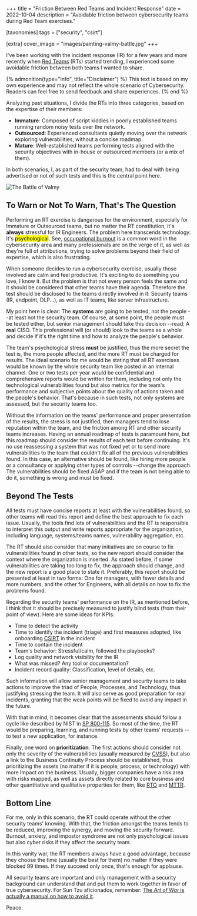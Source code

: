 +++
title = "Friction Between Red Teams and Incident Response"
date  = 2022-10-04
description = "Avoidable friction between cybersecurity teams during Red Team exercises."

[taxonomies]
tags = ["security", "csirt"]

[extra]
cover_image = "images/painting-valmy-battle.jpg"
+++

I've been working with the incident response (IR) for a few years and more recently when [Red Teams](https://csrc.nist.gov/glossary/term/red_team) (RTs) started trending, I experienced some avoidable friction between both teams I wanted to share.

{% admonition(type="info", title="Disclaimer") %}
This text is based on my own experience and may not reflect the whole scenario of Cybersecurity.  Readers can feel free to send feedback and share experiences.
{% end %}

Analyzing past situations, I divide the RTs into three categories, based on the expertise of their members:

- **Immature**: Composed of script kiddies in poorly established teams running random noisy tests over the network.
- **Outsourced**: Experienced consultants quietly moving over the network exploring vulnerabilities, without a concise roadmap.
- **Mature**: Well-established teams performing tests aligned with the security objectives with in-house or outsourced members (or a mix of them).

In both scenarios, I, as part of the security team, had to deal with being advertised or not of such tests and this is the central point here.

![The Battle of Valmy](/images/painting-valmy-battle.jpg "Battle of Valmy won by General Kellermann over the Prussian and troops of Brunswick in 1792")


## To Warn or Not To Warn, That's The Question

Performing an RT exercise is dangerous for the environment, especially for Immature or Outsourced teams, but no matter the RT constitution, it's **always** stressful for IR Engineers.  The problem here transcends technology: It's <mark>psychological</mark>.  See, [occupational burnout](https://en.wikipedia.org/wiki/Occupational_burnout) is a common word in the cybersecurity area and many professionals are on the verge of it, as well as they're full of attributions, trying to solve problems beyond their field of expertise, which is also frustrating.

When someone decides to run a cybersecurity exercise, usually those involved are calm and feel productive.  It's exciting to do something you love, I know it.  But the problem is that not every person feels the same and it should be considered that other teams have their agenda.  Therefore the test should be disclosed to the teams directly involved in it: Security teams (IR, endpoint, DLP...), as well as IT teams, like server infrastructure.

My point here is clear: The **systems** are going to be tested, not the people --at least not the security team.  Of course, at some point, the people must be tested either, but senior management should take this decision --read: A **real** CISO.  This professional will (or should) look to the teams as a whole and decide if it's the right time and how to analyze the people's behavior.

The team's psychological stress **must** be justified, thus the more secret the test is, the more people affected, and the more RT must be charged for results.  The ideal scenario for me would be stating that all RT exercises would be known by the whole security team like posted in an internal channel.  One or two tests per year would be confidential and comprehensive reports would be written for them, including not only the technological vulnerabilities found but also metrics for the team's performance and subjective points about the quality of actions taken and the people's behavior.  That's because in such tests, not only systems are assessed, but the security teams too.

Without the information on the teams' performance and proper presentation of the results, the stress is not justified, then managers tend to lose reputation within the team, and the friction among RT and other security teams increases.  Having an annual roadmap of tests is paramount here, but this roadmap should consider the results of each test before continuing.  It's no use reassessing a system that was not fixed yet or to send more vulnerabilities to the team that couldn't fix all of the previous vulnerabilities found.  In this case, an alternative should be found, like hiring more people or a consultancy or applying other types of controls --change the approach.  The vulnerabilities should be fixed ASAP and if the team is not being able to do it, something is wrong and must be fixed.


## Beyond The Tests

All tests must have concise reports at least with the vulnerabilities found, so other teams will read this report and define the best approach to fix each issue.  Usually, the tools find lots of vulnerabilities and the RT is responsible to interpret this output and write reports appropriate for the organization, including language, systems/teams names, vulnerability aggregation, etc.

The RT should also consider that many initiatives are on course to fix vulnerabilities found in other tests, so the new report should consider the context where the organization is inserted.  As stated before, if some vulnerabilities are taking too long to fix, the approach should change, and the new report is a good place to state it.  Preferably, this report should be presented at least in two forms: One for managers, with fewer details and more numbers, and the other for Engineers, with all details on how to fix the problems found.

Regarding the security teams' performance on the IR, as mentioned before, I think that it should be precisely measured to justify blind tests (from their point of view).  Here are some ideas for KPIs:

- Time to detect the activity
- Time to identify the incident (triage) and first measures adopted, like onboarding [CSIRT](https://csrc.nist.gov/glossary/term/computer_security_incident_response_team) in the incident
- Time to contain the incident
- Team's behavior: Stressful/calm, followed the playbooks?
- Log quality and network visibility for the IR
- What was missed? Any tool or documentation?
- Incident record quality: Classification, level of details, etc.

Such information will allow senior management and security teams to take actions to improve the triad of People, Processes, and Technology, thus justifying stressing the team.  It will also serve as good preparation for real incidents, granting that the weak points will be fixed to avoid any impact in the future.

With that in mind, it becomes clear that the assessments should follow a cycle like described by NIST in [SP 800-115](https://csrc.nist.gov/publications/detail/sp/800-115/final).  So most of the time, the RT would be preparing, learning, and running tests by other teams' requests --to test a new application, for instance.

Finally, one word on **prioritization**.  The first actions should consider not only the severity of the vulnerabilities (usually measured by [CVSS](https://nvd.nist.gov/vuln-metrics/cvss)), but also a link to the Business Continuity Process should be established, thus prioritizing the assets (no matter if it is people, process, or technology) with more impact on the business.  Usually, bigger companies have a risk area with risks mapped, as well as assets directly related to core business and other quantitative and qualitative properties for them, like [RTO](https://www.kyndryl.com/us/en/learn/rto) and [MTTR](https://en.wikipedia.org/wiki/Mean_time_to_repair).


## Bottom Line

For me, only in this scenario, the RT could operate without the other security teams' knowing.  With that, the friction amongst the teams tends to be reduced, improving the synergy, and moving the security forward.  Burnout, anxiety, and impostor syndrome are not only psychological issues but also cyber risks if they affect the security team.

In this vanity war, the RT members always have a good advantage, because they choose the time (usually the best for them) no matter if they were blocked 99 times.  If they succeed only once, that's enough for applause.

All security teams are important and only management with a security background can understand that and put them to work together in favor of true cybersecurity.  For Sun Tzu aficionados, remember: [The *Art of War* is actually a manual on how to avoid it](https://lithub.com/the-art-of-war-is-actually-a-manual-on-how-to-avoid-it/).

Peace.
